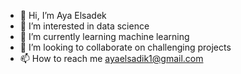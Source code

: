 - 👋 Hi, I’m Aya Elsadek
- 👀 I’m interested in data science
- 🌱 I’m currently learning machine learning
- 💞️ I’m looking to collaborate on challenging projects
- 📫 How to reach me ayaelsadik1@gmail.com

<!---
ayaelsadek/ayaelsadek is a ✨ special ✨ repository because its `README.md` (this file) appears on your GitHub profile.
You can click the Preview link to take a look at your changes.
--->
